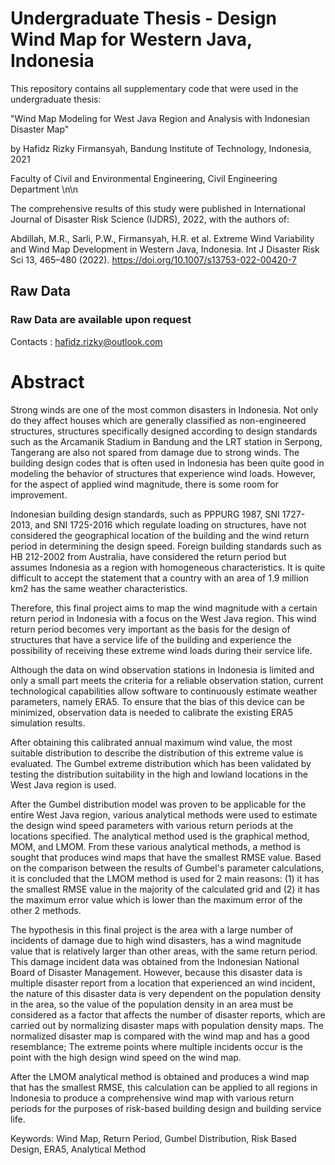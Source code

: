 # Undergraduate Thesis - Design Wind Map for Western Java, Indonesia
This repository contains all supplementary code that were used in the undergraduate thesis:

"Wind Map Modeling for West Java Region and Analysis with Indonesian Disaster Map"

by Hafidz Rizky Firmansyah, Bandung Institute of Technology, Indonesia, 2021

Faculty of Civil and Environmental Engineering, Civil Engineering Department \n\n

The comprehensive results of this study were published in International Journal of Disaster Risk Science (IJDRS), 2022, with the authors of:

Abdillah, M.R., Sarli, P.W., Firmansyah, H.R. et al. Extreme Wind Variability and Wind Map Development in Western Java, Indonesia. Int J Disaster Risk Sci 13, 465–480 (2022). https://doi.org/10.1007/s13753-022-00420-7

## Raw Data
### Raw Data are available upon request
Contacts : hafidz.rizky@outlook.com

# Abstract
Strong winds are one of the most common disasters in Indonesia. Not only do they affect houses which are generally classified as non-engineered structures, structures specifically designed according to design standards such as the Arcamanik Stadium in Bandung and the LRT station in Serpong, Tangerang are also not spared from damage due to strong winds. The building design codes that is often used in Indonesia has been quite good in modeling the behavior of structures that experience wind loads. However, for the aspect of applied wind magnitude, there is some room for improvement.

Indonesian building design standards, such as PPPURG 1987, SNI 1727-2013, and SNI 1725-2016 which regulate loading on structures, have not considered the geographical location of the building and the wind return period in determining the design speed. Foreign building standards such as HB 212-2002 from Australia, have considered the return period but assumes Indonesia as a region with homogeneous characteristics. It is quite difficult to accept the statement that a country with an area of 1.9 million km2 has the same weather characteristics.

Therefore, this final project aims to map the wind magnitude with a certain return period in Indonesia with a focus on the West Java region. This wind return period becomes very important as the basis for the design of structures that have a service life of the building and experience the possibility of receiving these extreme wind loads during their service life.

Although the data on wind observation stations in Indonesia is limited and only a small part meets the criteria for a reliable observation station, current technological capabilities allow software to continuously estimate weather parameters, namely ERA5. To ensure that the bias of this device can be minimized, observation data is needed to calibrate the existing ERA5 simulation results.

After obtaining this calibrated annual maximum wind value, the most suitable distribution to describe the distribution of this extreme value is evaluated. The Gumbel extreme distribution which has been validated by testing the distribution suitability in the high and lowland locations in the West Java region is used.

After the Gumbel distribution model was proven to be applicable for the entire West Java region, various analytical methods were used to estimate the design wind speed parameters with various return periods at the locations specified. The analytical method used is the graphical method, MOM, and LMOM. From these various analytical methods, a method is sought that produces wind maps that have the smallest RMSE value. Based on the comparison between the results of Gumbel's parameter calculations, it is concluded that the LMOM method is used for 2 main reasons: (1) it has the smallest RMSE value in the majority of the calculated grid and (2) it has the maximum error value which is lower than the maximum error of the other 2 methods.

The hypothesis in this final project is the area with a large number of incidents of damage due to high wind disasters, has a wind magnitude value that is relatively larger than other areas, with the same return period. This damage incident data was obtained from the Indonesian National Board of Disaster Management. However, because this disaster data is multiple disaster report from a location that experienced an wind incident, the nature of this disaster data is very dependent on the population density in the area, so the value of the population density in an area must be considered as a factor that affects the number of disaster reports, which are carried out by normalizing disaster maps with population density maps. The normalized disaster map is compared with the wind map and has a good resemblance; The extreme points where multiple incidents occur is the point with the high design wind speed on the wind map.

After the LMOM analytical method is obtained and produces a wind map that has the smallest RMSE, this calculation can be applied to all regions in Indonesia to produce a comprehensive wind map with various return periods for the purposes of risk-based building design and building service life.

Keywords: Wind Map, Return Period, Gumbel Distribution, Risk Based Design,  ERA5, Analytical Method
